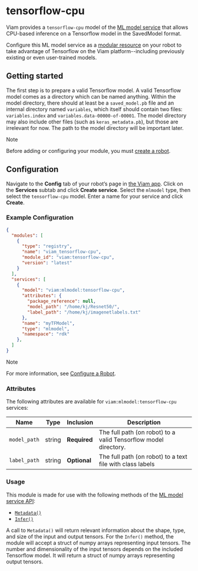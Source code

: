 # tensorflow-cpu

Viam provides a `tensorflow-cpu` model of the [ML model service](https://docs.viam.com/ml/deploy/) that allows CPU-based inference on a Tensorflow model in the SavedModel format.

Configure this ML model service as a [modular resource](https://docs.viam.com/modular-resources/) on your robot to take advantage of Tensorflow on the Viam platform--including previously existing or even user-trained models.

## Getting started

The first step is to prepare a valid Tensorflow model.  A valid Tensorflow model comes as a directory which can be named anything.  Within the model directory, there should at least be a `saved_model.pb` file and an internal directory named `variables`, which itself should contain two files: `variables.index` and `variables.data-00000-of-00001`.  The model directory may also include other files (such as `keras_metadata.pb`), but those are irrelevant for now.  The path to the model directory will be important later.


> [!NOTE]  
> Before adding or configuring your module, you must [create a robot](https://docs.viam.com/manage/fleet/robots/#add-a-new-robot).

## Configuration

Navigate to the **Config** tab of your robot’s page in [the Viam app](https://app.viam.com/). Click on the **Services** subtab and click **Create service**. Select the `mlmodel` type, then select the `tensorflow-cpu` model. Enter a name for your service and click **Create**.

### Example Configuration

```json
{
  "modules": [
    {
      "type": "registry",
      "name": "viam_tensorflow-cpu",
      "module_id": "viam:tensorflow-cpu",
      "version": "latest"
    }
  ],
  "services": [
    {
      "model": "viam:mlmodel:tensorflow-cpu",
      "attributes": {
        "package_reference": null,
        "model_path": "/home/kj/Resnet50/",
        "label_path": "/home/kj/imagenetlabels.txt"
      },
      "name": "myTFModel",
      "type": "mlmodel",
      "namespace": "rdk"
    },
  ]
}
```

> [!NOTE]  
> For more information, see [Configure a Robot](https://docs.viam.com/manage/configuration/).

### Attributes

The following attributes are available for `viam:mlmodel:tensorflow-cpu` services:

| Name | Type | Inclusion | Description |
| ---- | ---- | --------- | ----------- |
| `model_path` | string | **Required** | The full path (on robot) to a valid Tensorflow model directory. |
| `label_path` | string | **Optional** | The full path (on robot) to a text file with class labels |

### Usage

This module is made for use with the following methods of the [ML model service API](https://docs.viam.com/ml/deploy/#api): 
- [`Metadata()`](https://docs.viam.com/ml/deploy/#metadata)
- [`Infer()`](https://docs.viam.com/ml/deploy/#infer)

A call to `Metadata()` will return relevant information about the shape, type, and size of the input and output tensors.  For the `Infer()` method, the module will accept a struct of numpy arrays representing input tensors. The number and dimensionality of the input tensors depends on the included Tensorflow model. It will return a struct of numpy arrays representing output tensors.





